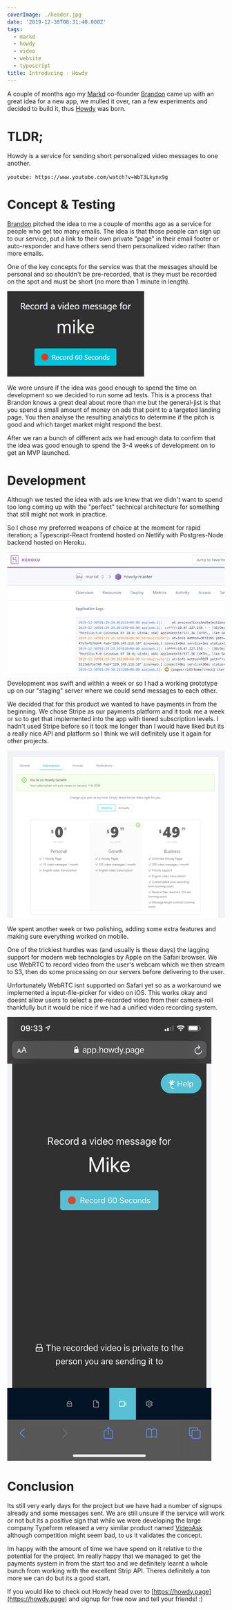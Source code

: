 ```yaml
---
coverImage: ./header.jpg
date: '2019-12-30T08:31:40.000Z'
tags:
  - markd
  - howdy
  - video
  - website
  - typescript
title: Introducing - Howdy
---
```


A couple of months ago my [Markd](https://markd.ltd/) co-founder [Brandon](https://www.linkedin.com/in/theBrandonWu) came up with an great idea for a new app, we mulled it over, ran a few experiments and decided to build it, thus [Howdy](https://howdy.page/) was born.

<!-- more -->

# TLDR;

Howdy is a service for sending short personalized video messages to one another.

`youtube: https://www.youtube.com/watch?v=WbT3Lkynx9g`

# Concept & Testing

[Brandon](https://www.linkedin.com/in/theBrandonWu) pitched the idea to me a couple of months ago as a service for people who get too many emails. The idea is that those people can sign up to our service, put a link to their own private "page" in their email footer or auto-responder and have others send them personalized video rather than more emails.

One of the key concepts for the service was that the messages should be personal and so shouldn't be pre-recorded, that is they must be recorded on the spot and must be short (no more than 1 minute in length).

[![](./record-60.png)](./record-60.png)

We were unsure if the idea was good enough to spend the time on development so we decided to run some ad tests. This is a process that Brandon knows a great deal about more than me but the general-jist is that you spend a small amount of money on ads that point to a targeted landing page. You then analyse the resulting analytics to determine if the pitch is good and which target market might respond the best.

After we ran a bunch of different ads we had enough data to confirm that the idea was good enough to spend the 3-4 weeks of development on to get an MVP launched.

# Development

Although we tested the idea with ads we knew that we didn't want to spend too long coming up with the "perfect" technical architecture for something that still might not work in practice.

So I chose my preferred weapons of choice at the moment for rapid iteration; a Typescript-React frontend hosted on Netlify with Postgres-Node backend hosted on Heroku.

[![](./heroku.png)](./heroku.png)

Development was swift and within a week or so I had a working prototype up on our "staging" server where we could send messages to each other.

We decided that for this product we wanted to have payments in from the beginning. We chose Stripe as our payments platform and it took me a week or so to get that implemented into the app with tiered subscription levels. I hadn't used Stripe before so it took me longer than I would have liked but its a really nice API and platform so I think we will definitely use it again for other projects.

[![](./sub.png)](./sub.png)

We spent another week or two polishing, adding some extra features and making sure everything worked on mobile.

One of the trickiest hurdles was (and usually is these days) the lagging support for modern web technologies by Apple on the Safari browser. We use WebRTC to record video from the user's webcam which we then stream to S3, then do some processing on our servers before delivering to the user.

Unfortunately WebRTC isnt supported on Safari yet so as a workaround we implemented a input-file-picker for video on iOS. This works okay and doesnt allow users to select a pre-recorded video from their camera-roll thankfully but it would be nice if we had a unified video recording system.

[![](./ios.png)](./ios.png)

# Conclusion

Its still very early days for the project but we have had a number of signups already and some messages sent. We are still unsure if the service will work or not but its a positive sign that while we were developing the large company Typeform released a very similar product named [VideoAsk](https://www.videoask.com/) although competition might seem bad, to us it validates the concept.

Im happy with the amount of time we have spend on it relative to the potential for the project. Im really happy that we managed to get the payments system in from the start too and we definitely learnt a whole bunch from working with the excellent Strip API. Theres definitely a ton more we can do but its a good start.

If you would like to check out Howdy head over to [https://howdy.page](https://howdy.page) and signup for free now and tell your friends! :)
